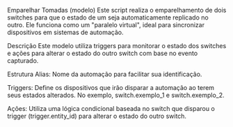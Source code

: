 Emparelhar Tomadas (modelo)
Este script realiza o emparelhamento de dois switches para que o estado de um seja automaticamente replicado no outro. Ele funciona como um "paralelo virtual", ideal para sincronizar dispositivos em sistemas de automação.

Descrição
Este modelo utiliza triggers para monitorar o estado dos switches e ações para alterar o estado do outro switch com base no evento capturado.

Estrutura
Alias: Nome da automação para facilitar sua identificação.

Triggers: Define os dispositivos que irão disparar a automação ao terem seus estados alterados. No exemplo, switch.exemplo_1 e switch.exemplo_2.

Ações: Utiliza uma lógica condicional baseada no switch que disparou o trigger (trigger.entity_id) para alterar o estado do outro switch.